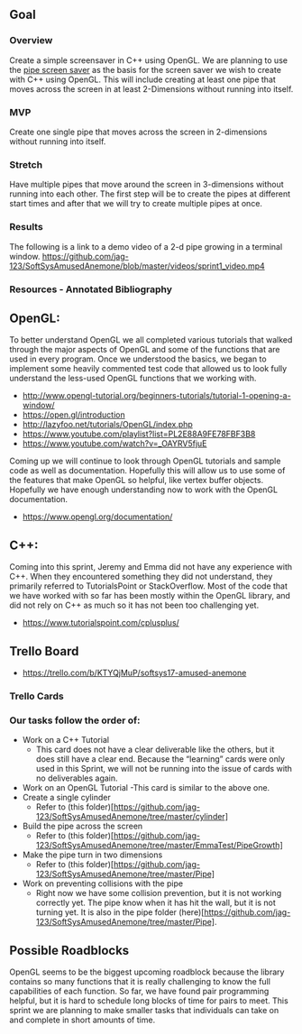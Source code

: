 ## Goal

### Overview
Create a simple screensaver in C++ using OpenGL. We are planning to use the [pipe screen saver](https://www.youtube.com/watch?v=Uzx9ArZ7MUU) as the basis for the screen saver we wish to create with C++ using OpenGL. This will include creating at least one pipe that moves across the screen in at least 2-Dimensions without running into itself.
### MVP
Create one single pipe that moves across the screen in 2-dimensions without running into itself.
### Stretch
Have multiple pipes that move around the screen in 3-dimensions without running into each other. The first step will be to create the pipes at different start times and after that we will try to create multiple pipes at once.
### Results
The following is a link to a demo video of a 2-d pipe growing in a terminal window. 
https://github.com/jag-123/SoftSysAmusedAnemone/blob/master/videos/sprint1_video.mp4

### Resources - Annotated Bibliography
## OpenGL:
To better understand OpenGL we all completed various tutorials that walked through the major aspects of OpenGL and some of the functions that are used in every program. Once we understood the basics, we began to implement some heavily commented test code that allowed us to look fully understand the less-used OpenGL functions that we working with. 

- http://www.opengl-tutorial.org/beginners-tutorials/tutorial-1-opening-a-window/
- https://open.gl/introduction
- http://lazyfoo.net/tutorials/OpenGL/index.php
- https://www.youtube.com/playlist?list=PL2E88A9FE78FBF3B8
- https://www.youtube.com/watch?v=_OAYRV5fjuE

Coming up we will continue to look through OpenGL tutorials and sample code as well as documentation. Hopefully this will allow us to use some of the features that make OpenGL so helpful, like vertex buffer objects. Hopefully we have enough understanding now to work with the OpenGL documentation.
- https://www.opengl.org/documentation/

## C++:

Coming into this sprint, Jeremy and Emma did not have any experience with C++. When they encountered something they did not understand, they primarily referred to TutorialsPoint or StackOverflow. Most of the code that we have worked with so far has been mostly within the OpenGL library, and did not rely on C++ as much so it has not been too challenging yet. 
- https://www.tutorialspoint.com/cplusplus/


## Trello Board

- https://trello.com/b/KTYQjMuP/softsys17-amused-anemone

### Trello Cards 

### Our tasks follow the order of:
- Work on a C++ Tutorial
  - This card does not have a clear deliverable like the others, but it does still have a clear end. Because the “learning” cards were only used in this Sprint, we will not be running into the issue of cards with no deliverables again.
- Work on an OpenGL Tutorial
  -This card is similar to the above one.
- Create a single cylinder
  - Refer to (this folder)[https://github.com/jag-123/SoftSysAmusedAnemone/tree/master/cylinder]
- Build the pipe across the screen
  - Refer to (this folder)[https://github.com/jag-123/SoftSysAmusedAnemone/tree/master/EmmaTest/PipeGrowth]
- Make the pipe turn in two dimensions
  - Refer to (this folder)[https://github.com/jag-123/SoftSysAmusedAnemone/tree/master/Pipe]
- Work on preventing collisions with the pipe
  - Right now we have some collision prevention, but it is not working correctly yet. The pipe know when it has hit the wall, but it is not turning yet. It is also in the pipe folder (here)[https://github.com/jag-123/SoftSysAmusedAnemone/tree/master/Pipe].

## Possible Roadblocks

OpenGL seems to be the biggest upcoming roadblock because the library contains so many functions that it is really challenging to know the full capabilities of each function.
So far, we have found pair programming helpful, but it is hard to schedule long blocks of time for pairs to meet. This sprint we are planning to make smaller tasks that individuals can take on and complete in short amounts of time.
